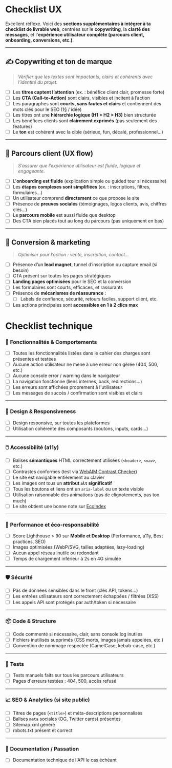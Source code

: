 # Checklist UX
Excellent réflexe. Voici des **sections supplémentaires à intégrer à ta checklist de livrable web**, centrées sur le **copywriting**, la **clarté des messages**, et l'**expérience utilisateur complète (parcours client, onboarding, conversions, etc.)**.

---

## ✍️ Copywriting et ton de marque

> *Vérifier que les textes sont impactants, clairs et cohérents avec l’identité du projet.*

* [ ] Les **titres captent l’attention** (ex. : bénéfice client clair, promesse forte)
* [ ] Les **CTA (Call-to-Action)** sont clairs, visibles et incitent à l’action
* [ ] Les paragraphes sont **courts, sans fautes et clairs** et contiennent des mots clés pour le SEO (1§ / idée)
* [ ] Les titres ont une **hiérarchie logique (H1 > H2 > H3)** bien structurée
* [ ] Les bénéfices clients sont **clairement exprimés** (pas seulement des features)
* [ ] Le **ton** est cohérent avec la cible (sérieux, fun, décalé, professionnel…)

---

## 👣 Parcours client (UX flow)

> *S’assurer que l’expérience utilisateur est fluide, logique et engageante.*

* [ ] L'**onboarding est fluide** (explication simple ou guided tour si nécessaire)
* [ ] Les **étapes complexes sont simplifiées** (ex. : inscriptions, filtres, formulaires…)
* [ ] Un utilisateur comprend **directement** ce que propose le site
* [ ] Présence de **preuves sociales** (témoignages, logos clients, avis, chiffres clés…)
* [ ] Le **parcours mobile** est aussi fluide que desktop
* [ ] Des CTA bien placés tout au long du parcours (pas uniquement en bas)

---

## 💸 Conversion & marketing

> *Optimiser pour l’action : vente, inscription, contact…*

* [ ] Présence d’un **lead magnet**, tunnel d’inscription ou capture email (si besoin)
* [ ] CTA présent sur toutes les pages stratégiques
* [ ] **Landing pages optimisées** pour le SEO et la conversion
* [ ] Les formulaires sont courts, efficaces, et rassurants
* [ ] Présence de **mécanismes de réassurance** :
  * [ ] Labels de confiance, sécurité, retours faciles, support client, etc.
* [ ] Les actions principales sont **accessibles en 1 à 2 clics max**

# Checklist technique

### 🔧 **Fonctionnalités & Comportements**

* [ ] Toutes les fonctionnalités listées dans le cahier des charges sont présentes et testées
* [ ] Aucune action utilisateur ne mène à une erreur non gérée (404, 500, etc.)
* [ ] Aucune console error / warning dans le navigateur
* [ ] La navigation fonctionne (liens internes, back, redirections...)
* [ ] Les erreurs sont affichées proprement à l'utilisateur
* [ ] Les messages de succès / confirmation sont visibles et clairs

---

### 🎨 **Design & Responsiveness**

* [ ] Design responsive, sur toutes les plateformes
* [ ] Utilisation cohérente des composants (boutons, inputs, cards…)

---

### 🖱️ **Accessibilité (a11y)**

* [ ] Balises **sémantiques** HTML correctement utilisées (`<header>`, `<nav>`, etc.)
* [ ] Contrastes conformes (test via [WebAIM Contrast Checker](https://webaim.org/resources/contrastchecker/))
* [ ] Le site est navigable entièrement au clavier
* [ ] Les images ont tous un **attribut `alt` significatif**
* [ ] Tous les boutons et liens ont un `aria-label` ou un texte visible
* [ ] Utilisation raisonnable des animations (pas de clignotements, pas too much)
* [ ] Le site obtient une bonne note sur [EcoIndex](https://www.ecoindex.fr/)

---

### 🚀 **Performance et éco-responsabilité**

* [ ] Score Lighthouse > 90 sur **Mobile et Desktop** (Performance, a11y, Best practices, SEO)
* [ ] Images optimisées (WebP/SVG, tailles adaptées, lazy-loading)
* [ ] Aucun appel réseau inutile ou redondant
* [ ] Temps de chargement inférieur à 2s en 4G simulée

---

### 🛡️ **Sécurité**

* [ ] Pas de données sensibles dans le front (clés API, tokens…)
* [ ] Les entrées utilisateurs sont correctement échappées / filtrées (XSS)
* [ ] Les appels API sont protégés par auth/token si nécessaire

---

### 📦 **Code & Structure**

* [ ] Code commenté si nécessaire, clair, sans console.log inutiles
* [ ] Fichiers inutilisés supprimés (CSS morts, images jamais appelées, etc.)
* [ ] Convention de nommage respectée (CamelCase, kebab-case, etc.)

---

### 🧪 **Tests**

* [ ] Tests manuels faits sur tous les parcours utilisateurs
* [ ] Pages d'erreurs testées : 404, 500, accès refusé

---

### 📈 **SEO & Analytics (si site public)**

* [ ] Titres de pages (`<title>`) et méta-descriptions personnalisés
* [ ] Balises `meta` sociales (OG, Twitter cards) présentes
* [ ] Sitemap.xml généré
* [ ] robots.txt présent et correct

---

### 🧾 **Documentation / Passation**

* [ ] Documentation technique de l'API le cas échéant
